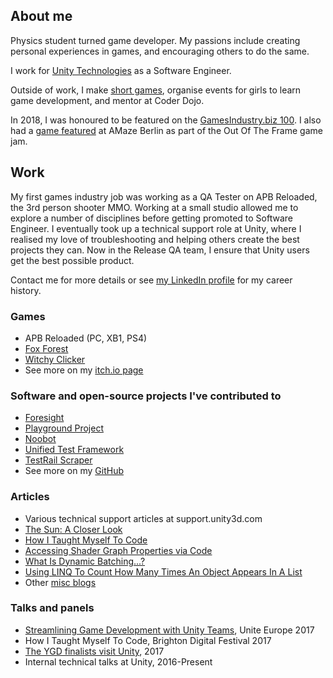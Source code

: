 ## About me

Physics student turned game developer. My passions include creating personal experiences in games, and encouraging others to do the same.

I work for [Unity Technologies](http://unity3d.com/) as a Software Engineer.

Outside of work, I make [short games](https://sophiaaar.itch.io/), organise events for girls to learn game development, and mentor at Coder Dojo.

In 2018, I was honoured to be featured on the [GamesIndustry.biz 100](https://www.gamesindustry.biz/top100/2018). I also had a [game featured](https://sophiaaar.itch.io/be-young-and-shut-up) at AMaze Berlin as part of the Out Of The Frame game jam.

## Work

My first games industry job was working as a QA Tester on APB Reloaded, the 3rd person shooter MMO. Working at a small studio allowed me to explore a number of disciplines before getting promoted to Software Engineer. I eventually took up a technical support role at Unity, where I realised my love of troubleshooting and helping others create the best projects they can. Now in the Release QA team, I ensure that Unity users get the best possible product.

Contact me for more details or see [my LinkedIn profile](https://www.linkedin.com/in/sophia-clarke-627b328b/) for my career history.

### Games
- APB Reloaded (PC, XB1, PS4)
- [Fox Forest](https://sophiaaar.itch.io/fox-forest)
- [Witchy Clicker](https://sophiaaar.itch.io/witchy-clicker)
- See more on my [itch.io page](https://sophiaaar.itch.io/)

### Software and open-source projects I've contributed to
- [Foresight](https://foresight-ts.com/)
- [Playground Project](https://github.com/sophiaaar/PlaygroundProject)
- [Noobot](https://github.com/sophiaaar/noobot)
- [Unified Test Framework](https://github.com/Unity-Technologies/UTF_Core)
- [TestRail Scraper](https://github.com/sophiaaar/TestRail-Scraper)
- See more on my [GitHub](https://github.com/sophiaaar)

### Articles
- Various technical support articles at support.unity3d.com
- [The Sun: A Closer Look](https://the-gist.org/2014/03/the-sun-a-closer-look/)
- [How I Taught Myself To Code](http://sophiaaar.blogspot.co.uk/2017/05/how-i-taught-myself-to-code.html)
- [Accessing Shader Graph Properties via Code](http://sophiaaar.blogspot.co.uk/2018/02/accessing-shader-graph-properties-via.html)
- [What Is Dynamic Batching...?](http://sophiaaar.blogspot.co.uk/2018/03/what-is-dynamic-batching-and-why-is-it.html)
- [Using LINQ To Count How Many Times An Object Appears In A List](http://sophiaaar.blogspot.co.uk/2018/03/using-linq-to-count-how-many-times.html)
- Other [misc blogs](http://sophiaaar.blogspot.co.uk)

### Talks and panels
- [Streamlining Game Development with Unity Teams](https://www.youtube.com/watch?v=zzRT5y6zO7A), Unite Europe 2017
- How I Taught Myself To Code, Brighton Digital Festival 2017
- [The YGD finalists visit Unity](http://ygd.bafta.org/about-ygd/ygd-news/the-ygd-finalists-visit-unity), 2017
- Internal technical talks at Unity, 2016-Present
